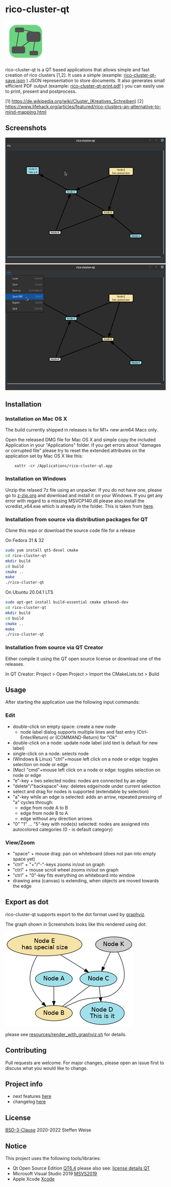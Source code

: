 # rico-cluster-qt
![App-Icon](resources/rico_icon.png)

rico-cluster-qt is a QT based applications that allows simple and fast creation of rico clusters [1,2]. It uses a simple (example: [rico-cluster-qt-save.json](resources/rico-cluster-qt-save.json) ) JSON representation to store documents. It also generates small efficient PDF output (example: [rico-cluster-qt-print.pdf](resources/rico-cluster-qt-print.pdf) ) you can easily use to print, present and postprocess.

[1] https://de.wikipedia.org/wiki/Cluster_(Kreatives_Schreiben)
[2] https://www.lifehack.org/articles/featured/rico-clusters-an-alternative-to-mind-mapping.html
## Screenshots

![Main Application Window](resources/rico-cluster-qt.png)
![Main Menu](resources/rico-cluster-qt-2.png)

## Installation

### Installation on Mac OS X

The build currently shipped in releases is for M1+ new arm64 Macs only.

Open the released DMG file for Mac OS X and simple copy the included Application in your "Applications" folder. If you get errors about "damages or corrupted file" please try to reset the extended attributes on the application set by Mac OS X like this: 

        xattr -cr /Applications/rico-cluster-qt.app

### Installation on Windows

Unzip the relased 7z file using an unpacker. If you do not have one, please go to [z-zip.org](https://www.7-zip.org/) and download and install it on your Windows. If you get any error with regard to a missing MSVCP140.dll please also install the vcredist_x64.exe which is already in the folder. This is taken from [here](https://support.microsoft.com/en-us/help/2977003/the-latest-supported-visual-c-downloads).

### Installation from source via distribution packages for QT

Clone this repo or download the source code file for a release

On Fedora 31 & 32

```bash
sudo yum install qt5-devel cmake
cd rico-cluster-qt
mkdir build
cd build
cmake ..
make
./rico-cluster-qt
```

On Ubuntu 20.04.1 LTS

```bash
sudo apt-get install build-essential cmake qtbase5-dev
cd rico-cluster-qt
mkdir build
cd build
cmake ..
make
./rico-cluster-qt
```

### Installation from source via QT Creator

Either compile it using the QT open source license or download one of the releases.

In QT Creator:
Project > Open Project > Import the CMakeLists.txt > Build

## Usage

After starting the application use the following input commands:

### Edit
* double-click on empty space: create a new node
  * node label dialog supports multiple lines and fast entry (Ctrl-Enter/Return) or (COMMAND-Return) for "Ok"
* double-click on a node: update node label (old text is default for new label)
* single-click on a node: selects node
* (Windows & Linux) "ctrl"+mouse left click on a node or edge: toggles selection on node or edge
* (Mac) "cmd"+mouse left click on a node or edge: toggles selection on node or edge
* "e"-key + two selected nodes: nodes are connected by an edge 
* "delete"/"backspace"-key: deletes edge/node under current selection
* select and drag for nodes is supported (extendable by selection)
* "a"-key while an edge is selected: adds an arrow, repeated pressing of "a" cycles through:
    * edge from node A to B
	* edge from node B to A
	* edge without any direction arrows
* "0" "1" ... "5"-key with node(s) selected: nodes are assigned into autocolored categories (0 - is default category)

### View/Zoom
* "space" + mouse drag: pan on whiteboard (does not pan into empty space yet)
* "ctrl" + "+"/"-"-keys zooms in/out on graph
* "ctrl" + mouse scroll wheel zooms in/out on graph
* "ctrl" + "0"-key fits everything on whiteboard into window
* drawing area (canvas) is extending, when objects are moved towards the edge

## Export as dot

rico-cluster-qt supports export to the dot format used by [graphviz](https://graphviz.org/).

The graph shown in Screenshots looks like this rendered using dot:

![rendered dot export](resources/rico-cluster-qt-from-dot.png)

please see [resources/render_with_graphviz.sh](resources/render_with_graphviz.sh) for details.

## Contributing
Pull requests are welcome. For major changes, please open an issue first to discuss what you would like to change.

## Project info

* next features [here](NEXT_FEATURES.md)
* changelog [here](CHANGELOG.md)

## License
[BSD-3-Clause](https://opensource.org/licenses/BSD-3-Clause)
2020-2022 Steffen Weise

## Notice

This project uses the following tools/libraries:

* Qt Open Source Edition [QT6.4](https://qt.io) please also see: [license details QT](https://doc.qt.io/qt-6/licenses-used-in-qt.html)
* Microsoft Visual Studio 2019 [MSVS2019](https://visualstudio.microsoft.com/)
* Apple Xcode [Xcode](https://developer.apple.com/xcode/)
